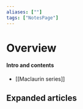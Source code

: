 ```yaml
---
aliases: [""]
tags: ["NotesPage"]
---
```


# Overview

#### Intro and contents
- [[Maclaurin series]]


## Expanded articles
